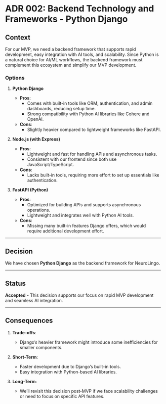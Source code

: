 # ADR 002: Backend Technology and Frameworks - Python Django

## Context

For our MVP, we need a backend framework that supports rapid development, easy integration with AI tools, and scalability. Since Python is a natural choice for AI/ML workflows, the backend framework must complement this ecosystem and simplify our MVP development.

### Options

1. **Python Django**  
   - **Pros**:  
     - Comes with built-in tools like ORM, authentication, and admin dashboards, reducing setup time.  
     - Strong compatibility with Python AI libraries like Cohere and OpenAI.  
   - **Cons**:  
     - Slightly heavier compared to lightweight frameworks like FastAPI.  

2. **Node.js (with Express)**  
   - **Pros**:  
     - Lightweight and fast for handling APIs and asynchronous tasks.  
     - Consistent with our frontend since both use JavaScript/TypeScript.  
   - **Cons**:  
     - Lacks built-in tools, requiring more effort to set up essentials like authentication.  

3. **FastAPI (Python)**  
   - **Pros**:  
     - Optimized for building APIs and supports asynchronous operations.  
     - Lightweight and integrates well with Python AI tools.  
   - **Cons**:  
     - Missing many built-in features Django offers, which would require additional development effort.

---

## Decision

We have chosen **Python Django** as the backend framework for NeuroLingo.

---

## Status

**Accepted** - This decision supports our focus on rapid MVP development and seamless AI integration.

---

## Consequences

1. **Trade-offs**:
   - Django’s heavier framework might introduce some inefficiencies for smaller components.

2. **Short-Term**:
   - Faster development due to Django’s built-in tools.  
   - Easy integration with Python-based AI libraries.

3. **Long-Term**:
   - We’ll revisit this decision post-MVP if we face scalability challenges or need to focus on specific API features.  
